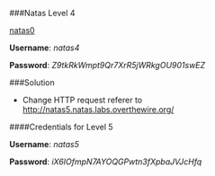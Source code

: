 ###Natas Level 4

[natas0](http://natas4.natas.labs.overthewire.org)

**Username**: *natas4*

**Password**: *Z9tkRkWmpt9Qr7XrR5jWRkgOU901swEZ*


###Solution

- Change HTTP request referer to http://natas5.natas.labs.overthewire.org/

####Credentials for Level 5

**Username**: *natas5*

**Password**: *iX6IOfmpN7AYOQGPwtn3fXpbaJVJcHfq*

